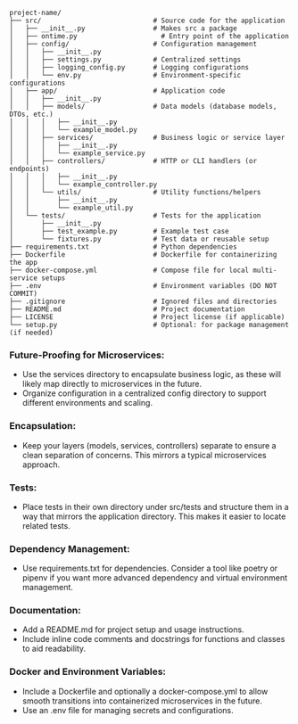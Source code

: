 ```
project-name/
├── src/                            # Source code for the application
│   ├── __init__.py                 # Makes src a package
│   ├── ontime.py                     # Entry point of the application
│   ├── config/                     # Configuration management
│   │   ├── __init__.py
│   │   ├── settings.py             # Centralized settings
│   │   ├── logging_config.py       # Logging configurations
│   │   └── env.py                  # Environment-specific configurations
│   ├── app/                        # Application code
│   │   ├── __init__.py
│   │   ├── models/                 # Data models (database models, DTOs, etc.)
│   │   │   ├── __init__.py
│   │   │   └── example_model.py
│   │   ├── services/               # Business logic or service layer
│   │   │   ├── __init__.py
│   │   │   └── example_service.py
│   │   ├── controllers/            # HTTP or CLI handlers (or endpoints)
│   │   │   ├── __init__.py
│   │   │   └── example_controller.py
│   │   └── utils/                  # Utility functions/helpers
│   │       ├── __init__.py
│   │       └── example_util.py
│   └── tests/                      # Tests for the application
│       ├── __init__.py
│       ├── test_example.py         # Example test case
│       └── fixtures.py             # Test data or reusable setup
├── requirements.txt                # Python dependencies
├── Dockerfile                      # Dockerfile for containerizing the app
├── docker-compose.yml              # Compose file for local multi-service setups
├── .env                            # Environment variables (DO NOT COMMIT)
├── .gitignore                      # Ignored files and directories
├── README.md                       # Project documentation
├── LICENSE                         # Project license (if applicable)
└── setup.py                        # Optional: for package management (if needed)
```

### Future-Proofing for Microservices:

* Use the services directory to encapsulate business logic, as these will likely map directly to microservices in the future.
* Organize configuration in a centralized config directory to support different environments and scaling.

### Encapsulation:

* Keep your layers (models, services, controllers) separate to ensure a clean separation of concerns. This mirrors a typical microservices approach.

### Tests:

* Place tests in their own directory under src/tests and structure them in a way that mirrors the application directory. This makes it easier to locate related tests.

### Dependency Management:

* Use requirements.txt for dependencies. Consider a tool like poetry or pipenv if you want more advanced dependency and virtual environment management.

### Documentation:

* Add a README.md for project setup and usage instructions.
* Include inline code comments and docstrings for functions and classes to aid readability.

### Docker and Environment Variables:

* Include a Dockerfile and optionally a docker-compose.yml to allow smooth transitions into containerized microservices in the future.
* Use an .env file for managing secrets and configurations.